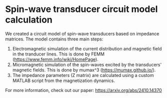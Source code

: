 # Spin-wave transducer circuit model calculation
We created a circuit model of spin-wave transducers based on impedance matrices. 
The model contains three main steps:
1) Electromagnetic simulation of the current distribution and magnetic field in the tranducer lines. This is done by FEMM (https://www.femm.info/wiki/HomePage).
2) Micromagnetic simulation of the spin-waves excited by the transducers' magnetic fields. This is done by mumax^3 (https://mumax.github.io/).
3) The impedance parameters (Z matrix) are calculated using a custom MATLAB script from the magnetization dynamics.

For more information, check out our paper: https://arxiv.org/abs/2410.14370
